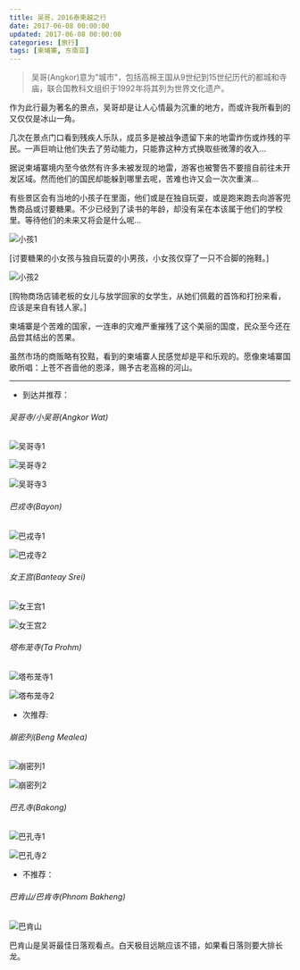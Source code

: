 ```yaml
---
title: 吴哥，2016泰柬越之行
date: 2017-06-08 00:00:00
updated: 2017-06-08 00:00:00
categories: [旅行]
tags: [柬埔寨, 东南亚]
---
```


> 吴哥(Angkor)意为"城市"，包括高棉王国从9世纪到15世纪历代的都城和寺庙，联合国教科文组织于1992年将其列为世界文化遗产。

作为此行最为著名的景点，吴哥却是让人心情最为沉重的地方，而或许我所看到的又仅仅是冰山一角。

几次在景点门口看到残疾人乐队，成员多是被战争遗留下来的地雷炸伤或炸残的平民。一声巨响让他们失去了劳动能力，只能靠这种方式换取些微薄的收入...

据说柬埔寨境内至今依然有许多未被发现的地雷，游客也被警告不要擅自前往未开发区域。然而他们的国民却能躲到哪里去呢，苦难也许又会一次次重演...

有些景区会有当地的小孩子在里面，他们或是在独自玩耍，或是跑来跑去向游客兜售商品或讨要糖果。不少已经到了读书的年龄，却没有呆在本该属于他们的学校里。等待他们的未来又将会是什么呢...

![][1010]

\[讨要糖果的小女孩与独自玩耍的小男孩，小女孩仅穿了一只不合脚的拖鞋。\]

![][1020]

\[购物商场店铺老板的女儿与放学回家的女学生，从她们佩戴的首饰和打扮来看，应该是来自有钱人家。\]

柬埔寨是个苦难的国家，一连串的灾难严重摧残了这个美丽的国度，民众至今还在品尝其结出的苦果。

虽然市场的商贩略有狡黠，看到的柬埔寨人民感觉却是平和乐观的。愿像柬埔寨国歌所唱：上苍不吝啬他的恩泽，赐予古老高棉的河山。



***

+ 到达并推荐：

###### 吴哥寺/小吴哥(Angkor Wat)

![][1030]

![][1040]

![][1050]

###### 巴戎寺(Bayon)

![][1060]

![][1070]

###### 女王宫(Banteay Srei)

![][1080]

![][1090]

###### 塔布茏寺(Ta Prohm)

![][1100]

![][1110]

+ 次推荐:

###### 崩密列(Beng Mealea)

![][1120]

![][1130]

###### 巴孔寺(Bakong)

![][1140]

![][1150]

+ 不推荐：

###### 巴肯山/巴肯寺(Phnom Bakheng)

![][1160]

巴肯山是吴哥最佳日落观看点。白天极目远眺应该不错，如果看日落则要大排长龙。



[1010]: http://victorblog.nos-eastchina1.126.net/1010/%E5%AD%A9%E5%AD%901.jpg "小孩1"
[1020]: http://victorblog.nos-eastchina1.126.net/1010/%E5%AD%A9%E5%AD%902.jpg "小孩2"
[1030]: http://victorblog.nos-eastchina1.126.net/1010/%E5%90%B4%E5%93%A5%E5%AF%BA1.jpg "吴哥寺1"
[1040]: http://victorblog.nos-eastchina1.126.net/1010/%E5%90%B4%E5%93%A5%E5%AF%BA2.jpg "吴哥寺2"
[1050]: http://victorblog.nos-eastchina1.126.net/1010/%E5%90%B4%E5%93%A5%E5%AF%BA3.jpg "吴哥寺3"
[1060]: http://victorblog.nos-eastchina1.126.net/1010/%E5%B7%B4%E6%88%8E%E5%AF%BA1.jpg "巴戎寺1"
[1070]: http://victorblog.nos-eastchina1.126.net/1010/%E5%B7%B4%E6%88%8E%E5%AF%BA2.jpg "巴戎寺2"
[1080]: http://victorblog.nos-eastchina1.126.net/1010/%E5%A5%B3%E7%8E%8B%E5%AE%AB1.jpg "女王宫1"
[1090]: http://victorblog.nos-eastchina1.126.net/1010/%E5%A5%B3%E7%8E%8B%E5%AE%AB2.jpg "女王宫2"
[1100]: http://victorblog.nos-eastchina1.126.net/1010/%E5%A1%94%E5%B8%83%E8%8C%8F%E5%AF%BA1.jpg "塔布茏寺1"
[1110]: http://victorblog.nos-eastchina1.126.net/1010/%E5%A1%94%E5%B8%83%E8%8C%8F%E5%AF%BA2.jpg "塔布茏寺2"
[1120]: http://victorblog.nos-eastchina1.126.net/1010/%E5%B4%A9%E5%AF%86%E5%88%971.jpg "崩密列1"
[1130]: http://victorblog.nos-eastchina1.126.net/1010/%E5%B4%A9%E5%AF%86%E5%88%972.jpg "崩密列2"
[1140]: http://victorblog.nos-eastchina1.126.net/1010/%E5%B7%B4%E5%AD%94%E5%AF%BA1.jpg "巴孔寺1"
[1150]: http://victorblog.nos-eastchina1.126.net/1010/%E5%B7%B4%E5%AD%94%E5%AF%BA2.jpg "巴孔寺2"
[1160]: http://victorblog.nos-eastchina1.126.net/1010/%E5%B7%B4%E8%82%AF%E5%B1%B1.jpg "巴肯山"